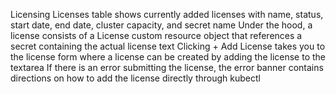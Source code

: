 Licensing
Licenses table shows currently added licenses with name, status, start date, end date, cluster capacity, and secret name
Under the hood, a license consists of a License custom resource object that references a secret containing the actual license text
Clicking + Add License takes you to the license form where a license can be created by adding the license to the textarea
If there is an error submitting the license, the error banner contains directions on how to add the license directly through kubectl